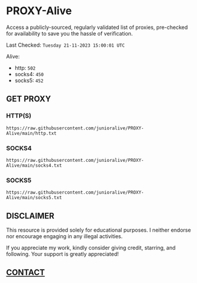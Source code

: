 # PROXY-Alive

Access a publicly-sourced, regularly validated list of proxies, pre-checked for availability to save you the hassle of verification.

Last Checked: `Tuesday 21-11-2023 15:00:01 UTC`

Alive:
- http: `502`
- socks4: `450`
- socks5: `452`

## GET PROXY

### HTTP(S)

```https://raw.githubusercontent.com/junioralive/PROXY-Alive/main/http.txt```

### SOCKS4

```https://raw.githubusercontent.com/junioralive/PROXY-Alive/main/socks4.txt```

### SOCKS5

```https://raw.githubusercontent.com/junioralive/PROXY-Alive/main/socks5.txt```

## DISCLAIMER

This resource is provided solely for educational purposes. I neither endorse nor encourage engaging in any illegal activities.

If you appreciate my work, kindly consider giving credit, starring, and following. Your support is greatly appreciated! 

## [CONTACT](https://t.me/TheJuniorAlive)
